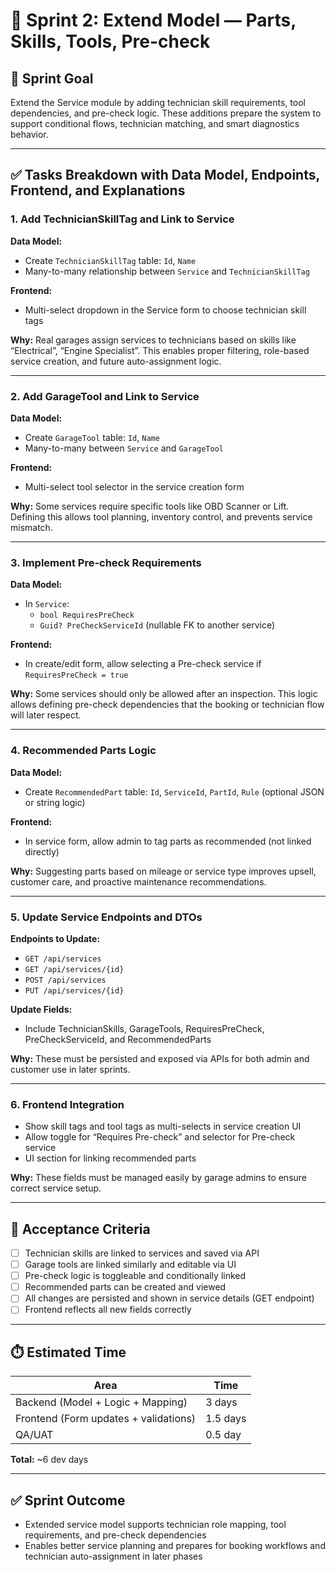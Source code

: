 
# 🔧 Sprint 2: Extend Model — Parts, Skills, Tools, Pre-check

## 🎯 Sprint Goal
Extend the Service module by adding technician skill requirements, tool dependencies, and pre-check logic. These additions prepare the system to support conditional flows, technician matching, and smart diagnostics behavior.

---

## ✅ Tasks Breakdown with Data Model, Endpoints, Frontend, and Explanations

### 1. Add TechnicianSkillTag and Link to Service

**Data Model:**
- Create `TechnicianSkillTag` table: `Id`, `Name`
- Many-to-many relationship between `Service` and `TechnicianSkillTag`

**Frontend:**
- Multi-select dropdown in the Service form to choose technician skill tags

**Why:** Real garages assign services to technicians based on skills like “Electrical”, “Engine Specialist”. This enables proper filtering, role-based service creation, and future auto-assignment logic.

---

### 2. Add GarageTool and Link to Service

**Data Model:**
- Create `GarageTool` table: `Id`, `Name`
- Many-to-many between `Service` and `GarageTool`

**Frontend:**
- Multi-select tool selector in the service creation form

**Why:** Some services require specific tools like OBD Scanner or Lift. Defining this allows tool planning, inventory control, and prevents service mismatch.

---

### 3. Implement Pre-check Requirements

**Data Model:**
- In `Service`:
  - `bool RequiresPreCheck`
  - `Guid? PreCheckServiceId` (nullable FK to another service)

**Frontend:**
- In create/edit form, allow selecting a Pre-check service if `RequiresPreCheck = true`

**Why:** Some services should only be allowed after an inspection. This logic allows defining pre-check dependencies that the booking or technician flow will later respect.

---

### 4. Recommended Parts Logic

**Data Model:**
- Create `RecommendedPart` table: `Id`, `ServiceId`, `PartId`, `Rule` (optional JSON or string logic)

**Frontend:**
- In service form, allow admin to tag parts as recommended (not linked directly)

**Why:** Suggesting parts based on mileage or service type improves upsell, customer care, and proactive maintenance recommendations.

---

### 5. Update Service Endpoints and DTOs

**Endpoints to Update:**
- `GET /api/services`
- `GET /api/services/{id}`
- `POST /api/services`
- `PUT /api/services/{id}`

**Update Fields:**
- Include TechnicianSkills, GarageTools, RequiresPreCheck, PreCheckServiceId, and RecommendedParts

**Why:** These must be persisted and exposed via APIs for both admin and customer use in later sprints.

---

### 6. Frontend Integration

- Show skill tags and tool tags as multi-selects in service creation UI
- Allow toggle for “Requires Pre-check” and selector for Pre-check service
- UI section for linking recommended parts

**Why:** These fields must be managed easily by garage admins to ensure correct service setup.

---

## 📌 Acceptance Criteria

- [ ] Technician skills are linked to services and saved via API
- [ ] Garage tools are linked similarly and editable via UI
- [ ] Pre-check logic is toggleable and conditionally linked
- [ ] Recommended parts can be created and viewed
- [ ] All changes are persisted and shown in service details (GET endpoint)
- [ ] Frontend reflects all new fields correctly

---

## ⏱️ Estimated Time

| Area | Time |
|------|------|
| Backend (Model + Logic + Mapping) | 3 days |
| Frontend (Form updates + validations) | 1.5 days |
| QA/UAT | 0.5 day |

**Total:** ~6 dev days

---

## ✅ Sprint Outcome

- Extended service model supports technician role mapping, tool requirements, and pre-check dependencies
- Enables better service planning and prepares for booking workflows and technician auto-assignment in later phases